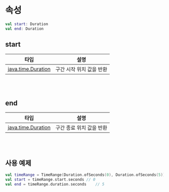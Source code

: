 # 속성
```kotlin
val start: Duration
val end: Duration
```

## start
|타입|설명|
|:--:|--|
|[java.time.Duration](https://developer.android.com/reference/java/time/Duration)|구간 시작 위치 값을 반환|

<br><br>
## end
|타입|설명|
|:--:|--|
|[java.time.Duration](https://developer.android.com/reference/java/time/Duration)|구간 종료 위치 값을 반환|

<br><br>
## 사용 예제
```kotlin
val timeRange = TimeRange(Duration.ofSeconds(0), Duration.ofSeconds(5))
val start = timeRange.start.seconds // 0
val end = timeRange.duration.seconds    // 5
```
